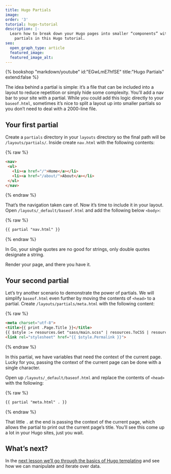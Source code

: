 ```yaml
---
title: Hugo Partials
image: 
order: '3'
tutorial: hugo-tutorial
description: |-
  Learn how to break down your Hugo pages into smaller “components” with
    partials in this Hugo tutorial.
seo:
  open_graph_type: article
  featured_image:
  featured_image_alt:
---
```


{% bookshop "markdown/youtube" id:"EGwLmE7hfSE" title:"Hugo Partials" extend:false %}

The idea behind a partial is simple: it’s a file that can be included into a layout to reduce repetition or simply hide some complexity. You’ll add a nav bar to your site with a partial. While you could add this logic directly to your `baseof.html`, sometimes it’s nice to split a layout up into smaller partials so you don’t need to deal with a 2000-line file.

## Your first partial

Create a `partials` directory in your `layouts` directory so the final path will be `/layouts/partials/`. Inside create `nav.html` with the following contents:

{% raw %}
 ```html
<nav>
  <ul>
    <li><a href="/">Home</a></li>
    <li><a href="/about/">About</a></li>
  </ul>
</nav>
```
{% endraw %}

That’s the navigation taken care of. Now it’s time to include it in your layout. Open `/layouts/_default/baseof.html` and add the following below `<body>`\:

{% raw %}
 ```html
{{ partial "nav.html" }}
```
{% endraw %}

In Go, your single quotes are no good for strings, only double quotes designate a string.

Render your page, and there you have it.

## Your second partial

Let’s try another scenario to demonstrate the power of partials. We will simplify `baseof.html` even further by moving the contents of `<head>` to a partial. Create `/layouts/partials/meta.html` with the following content:

{% raw %}
 ```html
<meta charset="utf-8">
<title>{{ print .Page.Title }}</title>
{{ $style := resources.Get "sass/main.scss" | resources.ToCSS | resources.Minify }}
<link rel="stylesheet" href="{{ $style.Permalink }}">
```
{% endraw %}

In this partial, we have variables that need the context of the current page. Lucky for you, passing the context of the current page can be done with a single character.

Open up `/layouts/_default/baseof.html` and replace the contents of `<head>` with the following:

{% raw %}
 ```html
{{ partial "meta.html" . }}
```
{% endraw %}

That little `.` at the end is passing the context of the current page, which allows the partial to print out the current page’s title. You’ll see this come up a lot in your Hugo sites, just you wait.

## What’s next?

In the [next lesson we’ll go through the basics of Hugo templating](/community/learn/hugo-beginner-tutorial/hugo-templating-basics/) and see how we can manipulate and iterate over data.
